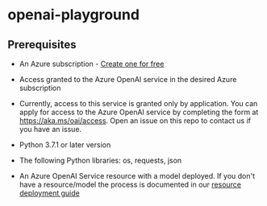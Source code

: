 # openai-playground

## Prerequisites
 - An Azure subscription - [Create one for free](https://azure.microsoft.com/free/cognitive-services)

 - Access granted to the Azure OpenAI service in the desired Azure subscription

 - Currently, access to this service is granted only by application. You can apply for access to the Azure OpenAI service by completing the form at https://aka.ms/oai/access. Open an issue on this repo to contact us if you have an issue.

 - Python 3.7.1 or later version

 - The following Python libraries: os, requests, json

 - An Azure OpenAI Service resource with a model deployed. If you don't have a resource/model the process is documented in our [resource deployment guide](https://learn.microsoft.com/en-us/azure/cognitive-services/openai/how-to/create-resource)

